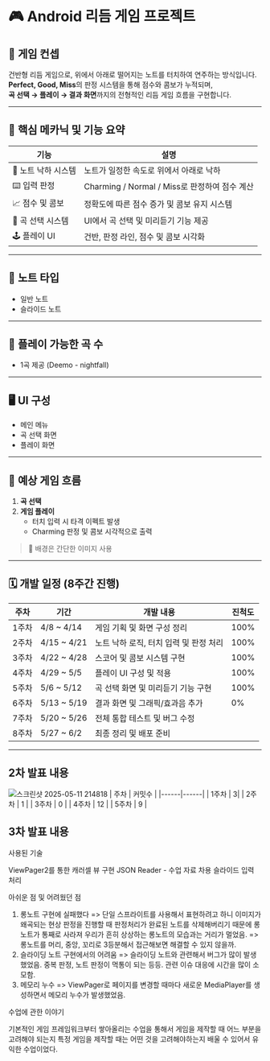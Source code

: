 
# 🎮 Android 리듬 게임 프로젝트

## 📌 게임 컨셉

건반형 리듬 게임으로, 위에서 아래로 떨어지는 노트를 터치하여 연주하는 방식입니다.  
**Perfect, Good, Miss**의 판정 시스템을 통해 점수와 콤보가 누적되며,  
**곡 선택 → 플레이 → 결과 화면**까지의 전형적인 리듬 게임 흐름을 구현합니다.

---

## 🔧 핵심 메카닉 및 기능 요약

| 기능 | 설명 |
|------|------|
| 🎵 노트 낙하 시스템 | 노트가 일정한 속도로 위에서 아래로 낙하 |
| ⌨️ 입력 판정 | Charming / Normal / Miss로 판정하여 점수 계산 |
| 📈 점수 및 콤보 | 정확도에 따른 점수 증가 및 콤보 유지 시스템 |
| 🎼 곡 선택 시스템 | UI에서 곡 선택 및 미리듣기 기능 제공 |
| 🕹️ 플레이 UI | 건반, 판정 라인, 점수 및 콤보 시각화 |
---

## 🎵 노트 타입

- 일반 노트
- 슬라이드 노트

---

## 🎼 플레이 가능한 곡 수

- 1곡 제공 (Deemo - nightfall)


---

## 🖥️ UI 구성

- 메인 메뉴
- 곡 선택 화면
- 플레이 화면
---

## 🧩 예상 게임 흐름

1. **곡 선택**
2. **게임 플레이**
   - 터치 입력 시 타격 이펙트 발생
   - Charming 판정 및 콤보 시각적으로 출력

> 🎨 배경은 간단한 이미지 사용

---

## 🗓️ 개발 일정 (8주간 진행)

| 주차 | 기간 | 개발 내용 | 진척도|
|------|------|-----------|-----------|
| 1주차 | 4/8 ~ 4/14 | 게임 기획 및 화면 구성 정리 | 100%
| 2주차 | 4/15 ~ 4/21 | 노트 낙하 로직, 터치 입력 및 판정 처리 |100%
| 3주차 | 4/22 ~ 4/28 | 스코어 및 콤보 시스템 구현 |100%
| 4주차 | 4/29 ~ 5/5 | 플레이 UI 구성 및 적용 |100%
| 5주차 | 5/6 ~ 5/12 | 곡 선택 화면 및 미리듣기 기능 구현 |100%
| 6주차 | 5/13 ~ 5/19 | 결과 화면 및 그래픽/효과음 추가 |0%
| 7주차 | 5/20 ~ 5/26 | 전체 통합 테스트 및 버그 수정 |
| 8주차 | 5/27 ~ 6/2 | 최종 정리 및 배포 준비 |

---

## 2차 발표 내용 
![스크린샷 2025-05-11 214818](https://github.com/user-attachments/assets/38e93a4d-c630-469d-85bc-9322897da22d)
| 주차 | 커밋수 | 
|------|------|
| 1주차 | 3| 
| 2주차 | 1 |
| 3주차 | 0 |
| 4주차 | 12 |
| 5주차 | 9 |


## 3차 발표 내용 

사용된 기술 

ViewPager2를 통한 캐러셀 뷰 구현 
JSON Reader - 수업 자료 차용
슬라이드 입력 처리

아쉬운 점 및 어려웠던 점

1. 롱노트 구현에 실패했다
   => 단일 스프라이트를 사용해서 표현하려고 하니 이미지가 왜곡되는 현상
      판정을 진행할 때 판정처리가 완료된 노트를 삭제해버리기 때문에 롱노트가 통째로 사라져 우리가 흔히 상상하는 롱노트의 모습과는 거리가 멀었음.
   => 롱노트를 머리, 중앙, 꼬리로 3등분해서 접근해보면 해결할 수 있지 않을까.
2. 슬라이딩 노트 구현에서의 어려움
   => 슬라이딩 노트와 관련해서 버그가 많이 발생했었음. 중복 판정, 노트 판정이 먹통이 되는 등등. 관련 이슈 대응에 시간을 많이 소모함.
3. 메모리 누수
   => ViewPager로 페이지를 변경할 때마다 새로운 MediaPlayer를 생성하면서 메모리 누수가 발생했었음.

수업에 관한 이야기

기본적인 게임 프레임워크부터 쌓아올리는 수업을 통해서 게임을 제작할 때 어느 부분을 고려해야 되는지 특정 게임을 제작할 때는 어떤 것을 고려해야하는지 배울 수 있어서 유익한 수업이었다. 

